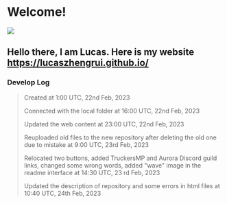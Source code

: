 # Welcome!

![](https://i.imgur.com/x575xTL.gif)

## Hello there, I am Lucas. Here is my website https://lucaszhengrui.github.io/

### **Develop Log**

> Created at 1:00 UTC, 22nd Feb, 2023
> 
> Connected with the local folder at 16:00 UTC, 22nd Feb, 2023
> 
> Updated the web content at 23:00 UTC, 22nd Feb, 2023
> 
> Reuploaded old files to the new repository after deleting the old one due to mistake at 9:00 UTC, 23rd Feb, 2023
>
> Relocated two buttons, added TruckersMP and Aurora Discord guild links, changed some wrong words, added "wave" image in the readme interface at 14:30 UTC, 23 rd Feb, 2023
> 
> Updated the description of repository and some errors in html files at 10:40 UTC, 24th Feb, 2023